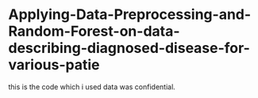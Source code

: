 # Applying-Data-Preprocessing-and-Random-Forest-on-data-describing-diagnosed-disease-for-various-patie
this is the code which i used data was confidential.
